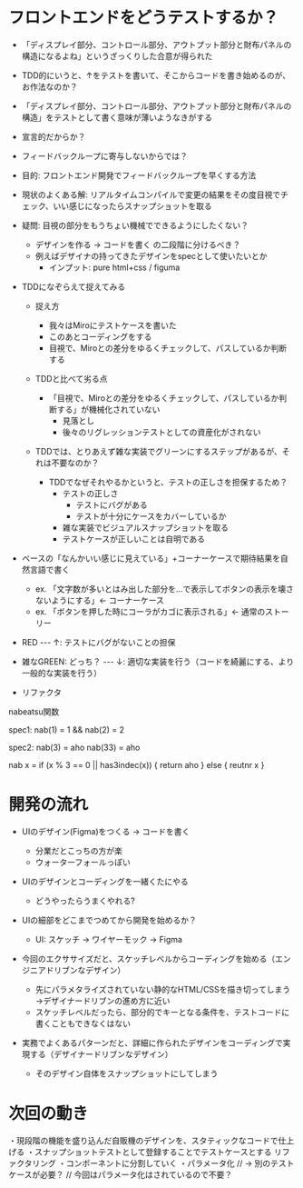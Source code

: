 # フロントエンドをどうテストするか？

* 「ディスプレイ部分、コントロール部分、アウトプット部分と財布パネルの構造になるよね」というざっくりした合意が得られた
* TDD的にいうと、↑をテストを書いて、そこからコードを書き始めるのが、お作法なのか？
* 「ディスプレイ部分、コントロール部分、アウトプット部分と財布パネルの構造」をテストとして書く意味が薄いようなきがする

* 宣言的だからか？
* フィードバックループに寄与しないからでは？

* 目的: フロントエンド開発でフィードバックループを早くする方法
* 現状のよくある解: リアルタイムコンパイルで変更の結果をその度目視でチェック、いい感じになったらスナップショットを取る
* 疑問: 目視の部分をもうちょい機械でできるようにしたくない？
    * デザインを作る → コードを書く の二段階に分けるべき？
    * 例えばデザイナの持ってきたデザインをspecとして使いたいとか
        * インプット: pure html+css / figuma

* TDDになぞらえて捉えてみる
  * 捉え方
    * 我々はMiroにテストケースを書いた
    * このあとコーディングをする
    * 目視で、Miroとの差分をゆるくチェックして、パスしているか判断する

  * TDDと比べて劣る点
    * 「目視で、Miroとの差分をゆるくチェックして、パスしているか判断する」が機械化されていない
      * 見落とし
      * 後々のリグレッションテストとしての資産化がされない

  * TDDでは、とりあえず雑な実装でグリーンにするステップがあるが、それは不要なのか？
    * TDDでなぜそれやるかというと、テストの正しさを担保するため？
      * テストの正しさ
        * テストにバグがある
        * テストが十分にケースをカバーしているか
      * 雑な実装でビジュアルスナップショットを取る
      * テストケースが正しいことは自明である

* ベースの「なんかいい感じに見えている」+コーナーケースで期待結果を自然言語で書く
    * ex. 「文字数が多いとはみ出した部分を…で表示してボタンの表示を壊さないようにする」← コーナーケース
    * ex. 「ボタンを押した時にコーラがカゴに表示される」← 通常のストーリー

* RED
--- ↑: テストにバグがないことの担保
* 雑なGREEN: どっち？
--- ↓: 適切な実装を行う（コードを綺麗にする、より一般的な実装を行う）
* リファクタ

nabeatsu関数

spec1: nab(1) = 1 && nab(2) = 2

spec2: nab(3) = aho nab(33) = aho 

nab x = 
  if (x % 3 == 0 || has3indec(x)) {
     return aho
  } else {
    reutnr x
  }

# 開発の流れ
* UIのデザイン(Figma)をつくる → コードを書く
    - 分業だとこっちの方が楽
    - ウォーターフォールっぽい
* UIのデザインとコーディングを一緒くたにやる
    - どうやったらうまくやれる?

* UIの細部をどこまでつめてから開発を始めるか？
    * UI: スケッチ → ワイヤーモック → Figma

* 今回のエクササイズだと、スケッチレベルからコーディングを始める（エンジニアドリブンなデザイン）
  * 先にパラメタライズされていない静的なHTML/CSSを描き切ってしまう→デザイナードリブンの進め方に近い
  * スケッチレベルだったら、部分的でキーとなる条件を、テストコードに書くこともできなくはない

* 実務でよくあるパターンだと、詳細に作られたデザインをコーディングで実現する（デザイナードリブンなデザイン）
  * そのデザイン自体をスナップショットにしてしまう


# 次回の動き 
・現段階の機能を盛り込んだ自販機のデザインを、スタティックなコードで仕上げる
・スナップショットテストとして登録することでテストケースとする
リファクタリング
・コンポーネントに分割していく
・パラメータ化 // -> 別のテストケースが必要？ // 今回はパラメータ化はされているので不要？

